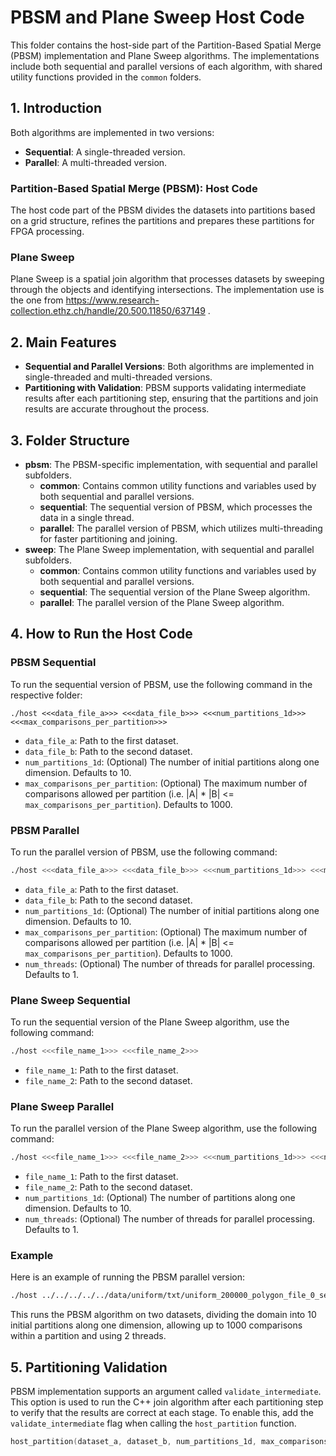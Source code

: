 [//]: # (./host ../../../../../data/uniform/txt/uniform_200000_polygon_file_0_set_0.txt ../../../../../data/uniform/txt/uniform_200000_polygon_file_1_set_0.txt 10 2     )

[//]: # ()
[//]: # ()
[//]: # (./host ../../../../../data/osm/txt/OSM_200000_polygon_file_0.txt ../../../../../data/osm/txt/OSM_200000_polygon_file_1.txt 10 2     )

[//]: # ()
[//]: # ()
[//]: # ()
[//]: # (./host ../../../../../data/uniform/txt/uniform_50000_polygon_file_0_set_0.txt ../../../../../data/uniform/txt/uniform_50000_polygon_file_1_set_0.txt 10 2)

[//]: # (./host ../../../../../data/osm/txt/OSM_50000_polygon_file_0.txt ../../../../../data/osm/txt/OSM_50000_polygon_file_1.txt 10 2)




# PBSM and Plane Sweep Host Code

This folder contains the host-side part of the Partition-Based Spatial Merge (PBSM) implementation and Plane Sweep algorithms. The implementations include both sequential and parallel versions of each algorithm, with shared utility functions provided in the `common` folders.

## 1. Introduction

Both algorithms are implemented in two versions:
- **Sequential**: A single-threaded version.
- **Parallel**: A multi-threaded version.

### Partition-Based Spatial Merge (PBSM): Host Code
The host code part of the PBSM divides the datasets into partitions based on a grid structure, refines the partitions and prepares these partitions for FPGA processing.

### Plane Sweep
Plane Sweep is a spatial join algorithm that processes datasets by sweeping through the objects and identifying intersections. The implementation use is the one from https://www.research-collection.ethz.ch/handle/20.500.11850/637149 .

## 2. Main Features

- **Sequential and Parallel Versions**: Both algorithms are implemented in single-threaded and multi-threaded versions.
- **Partitioning with Validation**: PBSM supports validating intermediate results after each partitioning step, ensuring that the partitions and join results are accurate throughout the process.

## 3. Folder Structure

- **pbsm**: The PBSM-specific implementation, with sequential and parallel subfolders.
    - **common**: Contains common utility functions and variables used by both sequential and parallel versions. 
    - **sequential**: The sequential version of PBSM, which processes the data in a single thread.
    - **parallel**: The parallel version of PBSM, which utilizes multi-threading for faster partitioning and joining.
- **sweep**: The Plane Sweep implementation, with sequential and parallel subfolders.
    - **common**: Contains common utility functions and variables used by both sequential and parallel versions.
    - **sequential**: The sequential version of the Plane Sweep algorithm.
    - **parallel**: The parallel version of the Plane Sweep algorithm.

## 4. How to Run the Host Code

### PBSM Sequential

To run the sequential version of PBSM, use the following command in the respective folder:

```
./host <<<data_file_a>>> <<<data_file_b>>> <<<num_partitions_1d>>> <<<max_comparisons_per_partition>>>
```

- `data_file_a`: Path to the first dataset.
- `data_file_b`: Path to the second dataset.
- `num_partitions_1d`: (Optional) The number of initial partitions along one dimension. Defaults to 10.
- `max_comparisons_per_partition`: (Optional) The maximum number of comparisons allowed per partition (i.e. |A| * |B| <= `max_comparisons_per_partition`). Defaults to 1000.

### PBSM Parallel

To run the parallel version of PBSM, use the following command:

```bash
./host <<<data_file_a>>> <<<data_file_b>>> <<<num_partitions_1d>>> <<<max_comparisons_per_partition>>> <<<num_threads>>>
```

- `data_file_a`: Path to the first dataset.
- `data_file_b`: Path to the second dataset.
- `num_partitions_1d`: (Optional) The number of initial partitions along one dimension. Defaults to 10.
- `max_comparisons_per_partition`: (Optional) The maximum number of comparisons allowed per partition (i.e. |A| * |B| <= `max_comparisons_per_partition`). Defaults to 1000.
- `num_threads`: (Optional) The number of threads for parallel processing. Defaults to 1.

### Plane Sweep Sequential

To run the sequential version of the Plane Sweep algorithm, use the following command:

```bash
./host <<<file_name_1>>> <<<file_name_2>>>
```

- `file_name_1`: Path to the first dataset.
- `file_name_2`: Path to the second dataset.

### Plane Sweep Parallel

To run the parallel version of the Plane Sweep algorithm, use the following command:

```bash
./host <<<file_name_1>>> <<<file_name_2>>> <<<num_partitions_1d>>> <<<num_threads>>>
```

- `file_name_1`: Path to the first dataset.
- `file_name_2`: Path to the second dataset.
- `num_partitions_1d`: (Optional) The number of partitions along one dimension. Defaults to 10.
- `num_threads`: (Optional) The number of threads for parallel processing. Defaults to 1.

### Example

Here is an example of running the PBSM parallel version:

```bash
./host ../../../../../data/uniform/txt/uniform_200000_polygon_file_0_set_0.txt ../../../../../data/uniform/txt/uniform_200000_polygon_file_1_set_0.txt 10 1000 2
```

This runs the PBSM algorithm on two datasets, dividing the domain into 10 initial partitions along one dimension, allowing up to 1000 comparisons within a partition and using 2 threads.

## 5. Partitioning Validation

PBSM implementation supports an argument called `validate_intermediate`. This option is used to run the C++ join algorithm after each partitioning step to verify that the results are correct at each stage. To enable this, add the `validate_intermediate` flag when calling the `host_partition` function.

```cpp
host_partition(dataset_a, dataset_b, num_partitions_1d, max_comparisons_per_partition, num_threads, true);
```